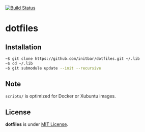 [![Build Status](https://travis-ci.org/initbar/dotfiles.svg?branch=master)](https://travis-ci.org/initbar/dotfiles)

# dotfiles

## Installation

```bash
~$ git clone https://github.com/initbar/dotfiles.git ~/.lib
~$ cd ~/.lib
~$ git submodule update --init --recursive
```

## Note

`scripts/` is optimized for Docker or Xubuntu images.

## License

**dotfiles** is under [MIT License](./LICENSE.md).
